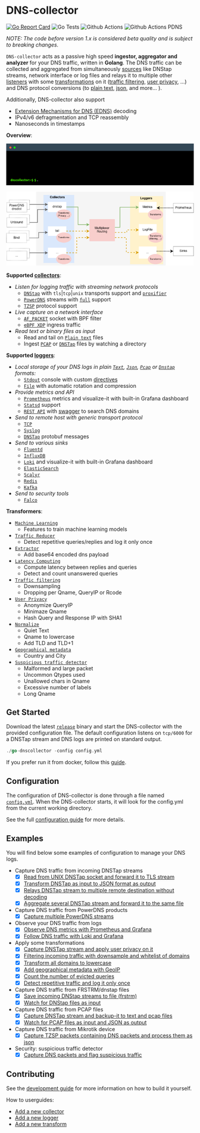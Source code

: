# DNS-collector

[![Go Report Card](https://goreportcard.com/badge/github.com/dmachard/go-dns-collector)](https://goreportcard.com/report/dmachard/go-dns-collector)
![Go Tests](https://github.com/dmachard/go-dns-collector/actions/workflows/testing-go.yml/badge.svg)
![Github Actions](https://github.com/dmachard/go-dns-collector/actions/workflows/testing-dnstap.yml/badge.svg)
![Github Actions PDNS](https://github.com/dmachard/go-dns-collector/actions/workflows/testing-powerdns.yml/badge.svg)

*NOTE: The code before version 1.x is considered beta quality and is subject to breaking changes.*

`DNS-collector` acts as a passive high speed **ingestor, aggregator and analyzer** for your DNS traffic, written in **Golang**. The DNS traffic can be collected and aggregated from simultaneously [sources](doc/collectors.md) like DNStap streams, network interface or log files and relays it to multiple other [listeners](doc/loggers.md) with some [transformations](doc/transformers.md) on it ([traffic filtering](doc/transformers.md#dns-filtering), [user privacy](doc/transformers.md#user-privacy), ...) and DNS protocol conversions (to [plain text](doc/configuration.md#custom-text-format), [json](doc/dnsjson.md), and more... ).

Additionally, DNS-collector also support

- [Extension Mechanisms for DNS (EDNS)](doc/dnsparser.md) decoding
- IPv4/v6 defragmentation and TCP reassembly
- Nanoseconds in timestamps

**Overview**:

<p align="center">
<img src="doc/terminal.gif" alt="dnscollector"/>
</p>

![overview](doc/overview.png)

**Supported [collectors](doc/collectors.md)**:

- *Listen for logging traffic with streaming network protocols*
  - [`DNStap`](doc/collectors.md#dns-tap) with `tls`|`tcp`|`unix` transports support and [`proxifier`](doc/collectors.md#dns-tap-proxifier)
  - [`PowerDNS`](doc/collectors.md#protobuf-powerdns) streams with [`full`](doc/powerdns.md)  support
  - [`TZSP`](doc/collectors.md#tzsp) protocol support
- *Live capture on a network interface*
  - [`AF_PACKET`](doc/collectors.md#live-capture-with-af_packet) socket with BPF filter
  - [`eBPF XDP`](doc/collectors.md#live-capture-with-ebpf-xdp) ingress traffic
- *Read text or binary files as input*
  - Read and tail on [`Plain text`](doc/collectors.md#tail) files
  - Ingest [`PCAP`](doc/collectors.md#file-ingestor) or [`DNSTap`](doc/collectors.md#file-ingestor) files by watching a directory

**Supported [loggers](doc/loggers.md)**:

- *Local storage of your DNS logs in plain [`Text`](doc/configuration.md#custom-text-format),  [`Json`](doc/dnsjson.md), [`Pcap`](doc/logger_file.md) or [`Dnstap`](doc/logger_file.md) formats:*
  - [`Stdout`](doc/logger_stdout.md) console with custom [directives](doc/configuration.md#custom-text-format)
  - [`File`](doc/logger_file.md) with automatic rotation and compression
- *Provide metrics and API*
  - [`Prometheus`](doc/logger_prometheus.md) metrics and visualize-it with built-in Grafana dashboard
  - [`Statsd`](doc/logger_statsd.md) support
  - [`REST API`](doc/logger_restapi.md) with [swagger](https://generator.swagger.io/?url=https://raw.githubusercontent.com/dmachard/go-dnscollector/main/doc/swagger.yml) to search DNS domains
- *Send to remote host with generic transport protocol*
  - [`TCP`](doc/logger_tcp.md)
  - [`Syslog`](doc/logger_syslog.md)
  - [`DNSTap`](doc/logger_dnstap.md) protobuf messages
- *Send to various sinks*
  - [`Fluentd`](doc/logger_fluentd.md)
  - [`InfluxDB`](doc/logger_influxdb.md)
  - [`Loki`](doc/logger_loki.md) and visualize-it with built-in Grafana dashboard
  - [`ElasticSearch`](doc/logger_elasticsearch.md)
  - [`Scalyr`](doc/logger_scalyr.md)
  - [`Redis`](doc/logger_redis.md)
  - [`Kafka`](doc/logger_kafka.md)
- *Send to security tools*
  - [`Falco`](doc/logger_falco.md)

**Transformers**:

- [`Machine Learning`](doc/transformers.md#machine-learning)
  - Features to train machine learning models
- [`Traffic Reducer`](doc/transformers.md#traffic-reducer)
  - Detect repetitive queries/replies and log it only once
- [`Extractor`](doc/transformers.md#extract)
  - Add base64 encoded dns payload
- [`Latency Computing`](doc/transformers.md#latency-computing)
  - Compute latency between replies and queries
  - Detect and count unanswered queries
- [`Traffic filtering`](doc/transformers.md#traffic-filtering)
  - Downsampling
  - Dropping per Qname, QueryIP or Rcode
- [`User Privacy`](doc/transformers.md#user-privacy)
  - Anonymize QueryIP
  - Minimaze Qname
  - Hash Query and Response IP with SHA1
- [`Normalize`](doc/transformers.md#normalize)
  - Quiet Text
  - Qname to lowercase
  - Add TLD and TLD+1
- [`Geographical metadata`](doc/transformers.md#geoip-support)
  - Country and City
- [`Suspicious traffic detector`](doc/transformers.md#suspicious)
  - Malformed and large packet
  - Uncommon Qtypes used
  - Unallowed chars in Qname
  - Excessive number of labels
  - Long Qname

## Get Started

Download the latest [`release`](https://github.com/dmachard/go-dns-collector/releases) binary and start the DNS-collector with the provided configuration file. The default configuration listens on `tcp/6000` for a DNSTap stream and DNS logs are printed on standard output.

```go
./go-dnscollector -config config.yml
```

If you prefer run it from docker, follow this [guide](doc/docker.md).

## Configuration

The configuration of DNS-collector is done through a file named [`config.yml`](config.yml). When the DNS-collector starts, it will look for the config.yml from the current working directory.

See the full [configuration guide](doc/configuration.md) for more details.

## Examples

You will find below some examples of configuration to manage your DNS logs.

- Capture DNS traffic from incoming DNSTap streams
  - [x] [Read from UNIX DNSTap socket and forward it to TLS stream](example-config/use-case-5.yml)
  - [x] [Transform DNSTap as input to JSON format as output](example-config/use-case-3.yml)
  - [x] [Relays DNSTap stream to multiple remote destination without decoding](example-config/use-case-12.yml)
  - [x] [Aggregate several DNSTap stream and forward it to the same file](example-config/use-case-7.yml)

- Capture DNS traffic from PowerDNS products
  - [x] [Capture multiple PowerDNS streams](example-config/use-case-8.yml)

- Observe your DNS traffic from logs
  - [x] [Observe DNS metrics with Prometheus and Grafana](example-config/use-case-2.yml)
  - [x] [Follow DNS traffic with Loki and Grafana](example-config/use-case-4.yml)

- Apply some transformations
  - [x] [Capture DNSTap stream and apply user privacy on it](example-config/use-case-6.yml)
  - [x] [Filtering incoming traffic with downsample and whitelist of domains](example-config/use-case-9.yml)
  - [x] [Transform all domains to lowercase](example-config/use-case-10.yml)
  - [x] [Add geographical metadata with GeoIP](example-config/use-case-11.yml)
  - [x] [Count the number of evicted queries](example-config/use-case-18.yml)
  - [x] [Detect repetitive traffic and log it only once](example-config/use-case-20.yml)

- Capture DNS traffic from FRSTRM/dnstap files
  - [x] [Save incoming DNStap streams to file (frstrm)](example-config/use-case-13.yml)
  - [x] [Watch for DNStap files as input](example-config/use-case-14.yml)

- Capture DNS traffic from PCAP files
  - [x] [Capture DNSTap stream and backup-it to text and pcap files](example-config/use-case-1.yml)
  - [x] [Watch for PCAP files as input and JSON as output](example-config/use-case-15.yml)

- Capture DNS traffic from Mikrotik device
  - [x] [Capture TZSP packets containing DNS packets and process them as json](example-config/use-case-17.yml)

- Security: suspicious traffic detector
  - [x] [Capture DNS packets and flag suspicious traffic](example-config/use-case-19.yml)

## Contributing

See the [development guide](doc/development.md) for more information on how to build it yourself.

How to userguides:

- [Add a new collector](doc/development.md#add-collector)
- [Add a new logger](doc/development.md#add-logger)
- [Add a new transform](doc/development.md#add-transformer)
